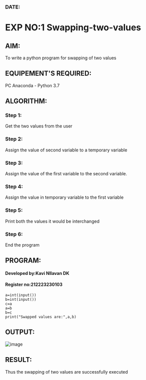 ### DATE:
# EXP NO:1   Swapping-two-values
## AIM:
To write a python program for swapping of two values
## EQUIPEMENT'S REQUIRED: 
PC
Anaconda - Python 3.7
## ALGORITHM: 

### Step 1:
Get the two values from the user

### Step 2: 
Assign the value of second variable to a temporary variable 

### Step 3: 
Assign the value of the first variable to the second variable.

### Step 4:  
Assign the value in temporary variable to the first variable

### Step 5: 
Print both the values it would be interchanged

### Step 6: 
End the program

## PROGRAM:
#### Developed by:Kavi NIlavan DK
#### Register no:212223230103
```
a=int(input())
b=int(input())
c=a
a=b
b=c
print("Swapped values are:",a,b)
```

## OUTPUT:
![image](https://github.com/user-attachments/assets/f0800f5a-e6b5-4afb-83c3-10ae976f2208)

## RESULT:
Thus the swapping of two values are successfully executed




